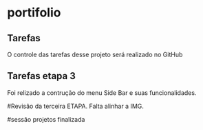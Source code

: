 # portifolio

## Tarefas
O controle das tarefas desse projeto será realizado no GitHub

## Tarefas etapa 3
Foi relizado a contrução do menu Side Bar e suas funcionalidades.

#Revisão da terceira ETAPA. Falta alinhar a IMG.

#sessão projetos finalizada